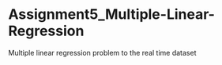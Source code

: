 # Assignment5_Multiple-Linear-Regression
Multiple linear regression problem to the real time dataset
